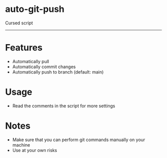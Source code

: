 # auto-git-push
Cursed script
___
# Features
- Automatically pull
- Automatically commit changes
- Automatically push to branch (default: main)
# Usage
- Read the comments in the script for more settings
# Notes
- Make sure that you can perform git commands manually on your machine
- Use at your own risks
